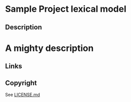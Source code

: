 Sample Project lexical model
===================

Description
-----------
# A mighty description

Links
-----

Copyright
---------
See [LICENSE.md](LICENSE.md)
